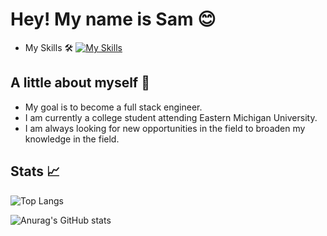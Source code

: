 

# Hey! My name is Sam 😊

- My Skills 🛠️
[![My Skills](https://skillicons.dev/icons?i=html,css,js,sass,ts,git,github,bootstrap,nodejs,figma,ps,react,py,discord,jquery,powershell,vscode,svg,md,twitter,instagram)](https://skillicons.dev)



## A little about myself 🔑
- My goal is to become a full stack engineer.
- I am currently a college student attending Eastern Michigan University.
- I am always looking for new opportunities in the field to broaden my knowledge in the field.

## Stats 📈
![Top Langs](https://github-readme-stats.vercel.app/api/top-langs/?username=TrustierSquid&layout=compact&theme=radical)

![Anurag's GitHub stats](https://github-readme-stats.vercel.app/api?username=TrustierSquid&show_icons=true&theme=radical)